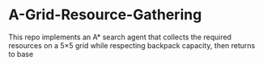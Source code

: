 # A-Grid-Resource-Gathering
This repo implements an A* search agent that collects the required resources on a 5×5 grid while respecting backpack capacity, then returns to base
